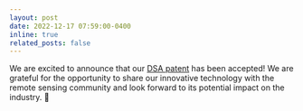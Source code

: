```yaml
---
layout: post
date: 2022-12-17 07:59:00-0400
inline: true
related_posts: false
---
```


We are excited to announce that our <a href="https://www.freepatentsonline.com/y2022/0405945.html">DSA patent</a> has been accepted! We are grateful for the opportunity to share our innovative technology with the remote sensing community and look forward to its potential impact on the industry. :rocket:
